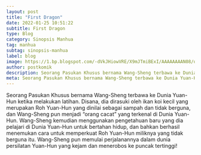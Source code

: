 ```yaml
---
layout: post
title: "First Dragon"
date: 2022-01-25 10:51:22
subtitle: First Dragon
type: Blog
category: Sinopsis Manhua
tag: manhua
subtag: sinopsis-manhua
label: blog
image: https://1.bp.blogspot.com/-dVkJHiowVRE/X9mJTmiBExI/AAAAAAAAN08/qJtVagLbDr0p9Yvn00EtQsHCd6CTaqXSwCLcBGAsYHQ/s72-c/First-Dragon.jpg
author: postkomik
description: Seorang Pasukan Khusus bernama Wang-Sheng terbawa ke Dunia Yuan-Hun ketika melakukan latihan Disana dia dirasuki oleh ikan koi kecil yang merupakan Roh Yuan-Hun yang dinilai sebagai sampah dan tidak berguna dan Wang Sheng pun menjadi orang cacat yang terkenal di Dunia Yuan Hun 
meta: Seorang Pasukan Khusus bernama Wang-Sheng terbawa ke Dunia Yuan-Hun ketika melakukan latihan Disana dia dirasuki oleh ikan koi kecil yang merupakan Roh Yuan-Hun yang dinilai sebagai sampah dan tidak berguna dan Wang Sheng pun menjadi orang cacat yang terkenal di Dunia Yuan Hun 
---
```


Seorang Pasukan Khusus bernama Wang-Sheng terbawa ke Dunia Yuan-Hun ketika melakukan latihan. Disana, dia dirasuki oleh ikan koi kecil yang merupakan Roh Yuan-Hun yang dinilai sebagai sampah dan tidak berguna, dan Wang-Sheng pun menjadi “orang cacat” yang terkenal di Dunia Yuan-Hun. Wang-Sheng kemudian menggunakan pengetahuan baru yang dia pelajari di Dunia Yuan-Hun untuk bertahan hidup, dan bahkan berhasil menemukan cara untuk memperkuat Roh Yuan-Hun miliknya yang tidak berguna itu. Wang-Sheng pun memulai perjalanannya dalam dunia persilatan Yuan-Hun yang kejam dan menerobos ke puncak tertinggi!
